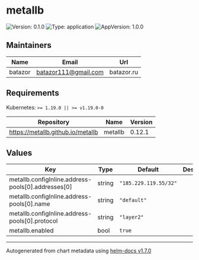 # metallb

![Version: 0.1.0](https://img.shields.io/badge/Version-0.1.0-informational?style=flat-square) ![Type: application](https://img.shields.io/badge/Type-application-informational?style=flat-square) ![AppVersion: 1.0.0](https://img.shields.io/badge/AppVersion-1.0.0-informational?style=flat-square)

## Maintainers

| Name | Email | Url |
| ---- | ------ | --- |
| batazor | batazor111@gmail.com | batazor.ru |

## Requirements

Kubernetes: `>= 1.19.0 || >= v1.19.0-0`

| Repository | Name | Version |
|------------|------|---------|
| https://metallb.github.io/metallb | metallb | 0.12.1 |

## Values

| Key | Type | Default | Description |
|-----|------|---------|-------------|
| metallb.configInline.address-pools[0].addresses[0] | string | `"185.229.119.55/32"` |  |
| metallb.configInline.address-pools[0].name | string | `"default"` |  |
| metallb.configInline.address-pools[0].protocol | string | `"layer2"` |  |
| metallb.enabled | bool | `true` |  |

----------------------------------------------
Autogenerated from chart metadata using [helm-docs v1.7.0](https://github.com/norwoodj/helm-docs/releases/v1.7.0)
